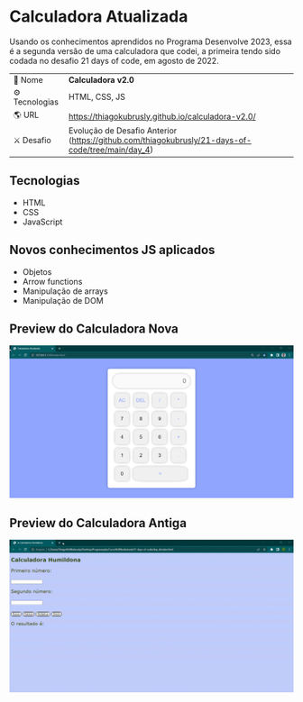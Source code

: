 # Calculadora Atualizada 

<p>Usando os conhecimentos aprendidos no Programa Desenvolve 2023, essa é a segunda versão de uma calculadora que codei, a primeira tendo sido codada no desafio 21 days of code, em agosto de 2022.</p>

|||
| -------------  | --- |
| :bookmark: Nome        | **Calculadora v2.0**
| :gear: Tecnologias  | HTML, CSS, JS
| :earth_americas: URL         | https://thiagokubrusly.github.io/calculadora-v2.0/
| :crossed_swords: Desafio     | Evolução de Desafio Anterior (https://github.com/thiagokubrusly/21-days-of-code/tree/main/day_4)

## Tecnologias

- HTML
- CSS 
- JavaScript

## Novos conhecimentos JS aplicados

- Objetos
- Arrow functions
- Manipulação de arrays
- Manipulação de DOM

## Preview do Calculadora Nova

![](https://github.com/thiagokubrusly/calculadora-v2.0/blob/master/preview_newCalc.gif?raw=true)

## Preview do Calculadora Antiga

![](https://github.com/thiagokubrusly/calculadora-v2.0/blob/master/preview_oldCalc.gif?raw=true)

